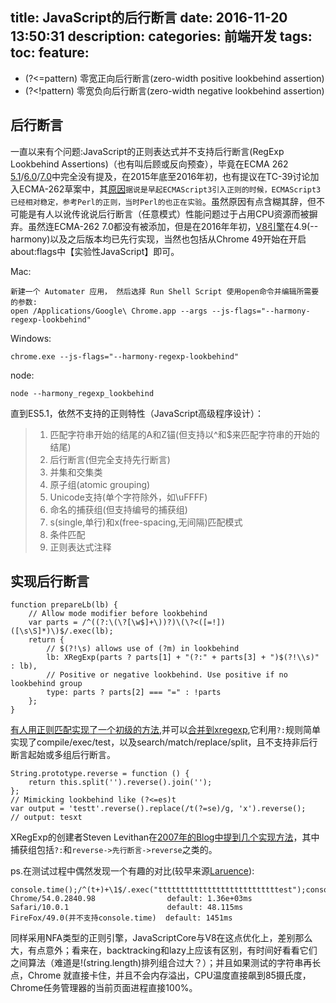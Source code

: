 title: JavaScript的后行断言
date: 2016-11-20 13:50:31
description: 
categories: 前端开发
tags:
toc: 
feature: 
---

* (?<=pattern)	零宽正向后行断言(zero-width positive lookbehind assertion)
* (?<!pattern)	零宽负向后行断言(zero-width negative lookbehind assertion)

## 后行断言
一直以来有个问题:JavaScript的正则表达式并不支持后行断言(RegExp Lookbehind Assertions)（也有叫后顾或反向预查），毕竟在ECMA 262 [5.1](http://www.ecma-international.org/ecma-262/5.1/#sec-15.10.2.8)/[6.0](http://www.ecma-international.org/ecma-262/6.0/#sec-runtime-semantics-canonicalize-ch)/[7.0](http://www.ecma-international.org/ecma-262/7.0/index.html#sec-runtime-semantics-canonicalize-ch)中完全没有提及，在2015年底至2016年初，也有提议在TC-39讨论加入ECMA-262草案中，其[原因](http://stackoverflow.com/questions/12273112/will-js-regex-ever-get-lookbehind)`据说是早起ECMAScript3引入正则的时候，ECMAScript3已经相对稳定，参考Perl的正则，当时Perl的也正在实验`。虽然原因有点含糊其辞，但不可能是有人以讹传讹说后行断言（任意模式）性能问题过于占用CPU资源而被摒弃。虽然连ECMA-262 7.0都没有被添加，但是在2016年年初，[V8引擎](http://v8project.blogspot.com/2016/02/regexp-lookbehind-assertions.html)在4.9(--harmony)以及之后版本均已先行实现，当然也包括从Chrome 49开始在开启about:flags中【实验性JavaScript】即可。

Mac:
```
新建一个 Automater 应用， 然后选择 Run Shell Script 使用open命令并编辑所需要的参数:
open /Applications/Google\ Chrome.app --args --js-flags="--harmony-regexp-lookbehind"
```
Windows:
```
chrome.exe --js-flags="--harmony-regexp-lookbehind"
```
node:
```
node --harmony_regexp_lookbehind
```
直到ES5.1，依然不支持的正则特性（JavaScript高级程序设计）：
 
> 1. 匹配字符串开始的结尾的A和Z锚(但支持以^和$来匹配字符串的开始的结尾)
> 2. 后行断言(但完全支持先行断言)
> 3. 并集和交集类
> 4. 原子组(atomic grouping)
> 5. Unicode支持(单个字符除外，如\uFFFF)
> 6. 命名的捕获组(但支持编号的捕获组)
> 7. s(single,单行)和x(free-spacing,无间隔)匹配模式
> 8. 条件匹配
> 9. 正则表达式注释

## 实现后行断言

```
function prepareLb(lb) {
    // Allow mode modifier before lookbehind
    var parts = /^((?:\(\?[\w$]+\))?)\(\?<([=!])([\s\S]*)\)$/.exec(lb);
    return {
        // $(?!\s) allows use of (?m) in lookbehind
        lb: XRegExp(parts ? parts[1] + "(?:" + parts[3] + ")$(?!\\s)" : lb),
        // Positive or negative lookbehind. Use positive if no lookbehind group
        type: parts ? parts[2] === "=" : !parts
    };
}
```
[有人用正则匹配实现了一个初级的方法](https://gist.github.com/slevithan/2387872),并可以[合并到xregexp](https://github.com/beaugunderson/xregexp-lookbehind),它利用`?:`规则简单实现了compile/exec/test，以及search/match/replace/split，且不支持非后行断言起始或多组后行断言。
```
String.prototype.reverse = function () {
	return this.split('').reverse().join('');
};
// Mimicking lookbehind like (?<=es)t
var output = 'testt'.reverse().replace(/t(?=se)/g, 'x').reverse();
// output: tesxt
```
XRegExp的创建者Steven Levithan在[2007年的Blog中提到几个实现方法](http://blog.stevenlevithan.com/archives/mimic-lookbehind-javascript/)，其中捕获组包括`?:`和`reverse->先行断言->reverse`之类的。

ps.在测试过程中偶然发现一个有趣的对比(较早来源[Laruence](http://www.laruence.com/2009/09/27/1123.html)):
```
console.time();/^(t+)+\1$/.exec("tttttttttttttttttttttttttttest");console.timeEnd();
Chrome/54.0.2840.98                default: 1.36e+03ms
Safari/10.0.1                      default: 48.115ms
FireFox/49.0(并不支持console.time)  default: 1451ms
```
同样采用NFA类型的正则引擎，JavaScriptCore与V8在这点优化上，差别那么大，有点意外；看来在，backtracking和lazy上应该有区别，有时间好看看它们之间算法（难道是!(string.length)排列组合过大？）；并且如果测试的字符串再长点，Chrome 就直接卡住，并且不会内存溢出，CPU温度直接飙到85摄氏度，Chrome任务管理器的当前页面进程直接100%。